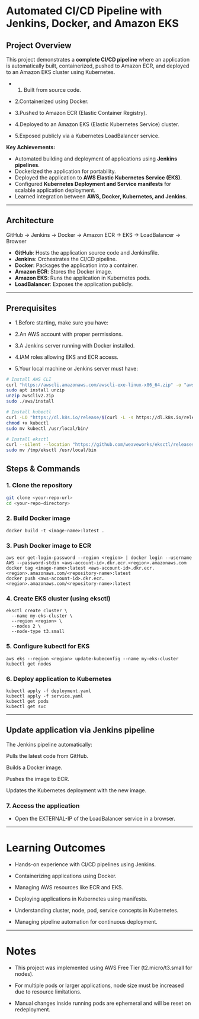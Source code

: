 # Automated CI/CD Pipeline with Jenkins, Docker, and Amazon EKS

## Project Overview

This project demonstrates a **complete CI/CD pipeline** where an application is automatically built, containerized, pushed to Amazon ECR, and deployed to an Amazon EKS cluster using Kubernetes.
- 1. Built from source code.

- 2.Containerized using Docker.

- 3.Pushed to Amazon ECR (Elastic Container Registry).

- 4.Deployed to an Amazon EKS (Elastic Kubernetes Service) cluster.

- 5.Exposed publicly via a Kubernetes LoadBalancer service.

**Key Achievements:**
- Automated building and deployment of applications using **Jenkins pipelines**.
- Dockerized the application for portability.
- Deployed the application to **AWS Elastic Kubernetes Service (EKS)**.
- Configured **Kubernetes Deployment and Service manifests** for scalable application deployment.
- Learned integration between **AWS, Docker, Kubernetes, and Jenkins**.

---

## Architecture
GitHub → Jenkins → Docker → Amazon ECR → EKS → LoadBalancer → Browser

- **GitHub**: Hosts the application source code and Jenkinsfile.
- **Jenkins**: Orchestrates the CI/CD pipeline.
- **Docker**: Packages the application into a container.
- **Amazon ECR**: Stores the Docker image.
- **Amazon EKS**: Runs the application in Kubernetes pods.
- **LoadBalancer**: Exposes the application publicly.

---
## Prerequisites

- 1.Before starting, make sure you have:

- 2.An AWS account with proper permissions.

- 3.A Jenkins server running with Docker installed.

- 4.IAM roles allowing EKS and ECR access.

- 5.Your local machine or Jenkins server must have:
``` bash
# Install AWS CLI
curl "https://awscli.amazonaws.com/awscli-exe-linux-x86_64.zip" -o "awscliv2.zip"
sudo apt install unzip
unzip awscliv2.zip
sudo ./aws/install

# Install kubectl
curl -LO "https://dl.k8s.io/release/$(curl -L -s https://dl.k8s.io/release/stable.txt)/bin/linux/amd64/kubectl"
chmod +x kubectl
sudo mv kubectl /usr/local/bin/

# Install eksctl
curl --silent --location "https://github.com/weaveworks/eksctl/releases/latest/download/eksctl_$(uname -s)_amd64.tar.gz" | tar xz -C /tmp
sudo mv /tmp/eksctl /usr/local/bin
```

## Steps & Commands

### 1. Clone the repository
```bash
git clone <your-repo-url>
cd <your-repo-directory>
```

### 2. Build Docker image
```
docker build -t <image-name>:latest .
```
### 3. Push Docker image to ECR
```
aws ecr get-login-password --region <region> | docker login --username AWS --password-stdin <aws-account-id>.dkr.ecr.<region>.amazonaws.com
docker tag <image-name>:latest <aws-account-id>.dkr.ecr.<region>.amazonaws.com/<repository-name>:latest
docker push <aws-account-id>.dkr.ecr.<region>.amazonaws.com/<repository-name>:latest
```
### 4. Create EKS cluster (using eksctl)
```
eksctl create cluster \
  --name my-eks-cluster \
  --region <region> \
  --nodes 2 \
  --node-type t3.small
```
### 5. Configure kubectl for EKS
```
aws eks --region <region> update-kubeconfig --name my-eks-cluster
kubectl get nodes
```

### 6. Deploy application to Kubernetes
```
kubectl apply -f deployment.yaml
kubectl apply -f service.yaml
kubectl get pods
kubectl get svc
```
---
## Update application via Jenkins pipeline

The Jenkins pipeline automatically:

Pulls the latest code from GitHub.

Builds a Docker image.

Pushes the image to ECR.

Updates the Kubernetes deployment with the new image.

### 7. Access the application

- Open the EXTERNAL-IP of the LoadBalancer service in a browser.

---

# Learning Outcomes

- Hands-on experience with CI/CD pipelines using Jenkins.

- Containerizing applications using Docker.

- Managing AWS resources like ECR and EKS.

- Deploying applications in Kubernetes using manifests.

- Understanding cluster, node, pod, service concepts in Kubernetes.

- Managing pipeline automation for continuous deployment.
---

# Notes

- This project was implemented using AWS Free Tier (t2.micro/t3.small for nodes).

- For multiple pods or larger applications, node size must be increased due to resource limitations.

- Manual changes inside running pods are ephemeral and will be reset on redeployment.


